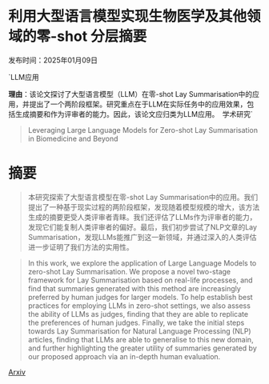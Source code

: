 # 利用大型语言模型实现生物医学及其他领域的零-shot 分层摘要

发布时间：2025年01月09日

`LLM应用

**理由**：该论文探讨了大型语言模型（LLM）在零-shot Lay Summarisation中的应用，并提出了一个两阶段框架。研究重点在于LLM在实际任务中的应用效果，包括生成摘要和作为评审者的能力。因此，该论文应归类为LLM应用。` `学术研究`

> Leveraging Large Language Models for Zero-shot Lay Summarisation in Biomedicine and Beyond

# 摘要

> 本研究探索了大型语言模型在零-shot Lay Summarisation中的应用。我们提出了一种基于现实过程的两阶段框架，发现随着模型规模的增大，该方法生成的摘要更受人类评审者青睐。我们还评估了LLMs作为评审者的能力，发现它们能复制人类评审者的偏好。最后，我们初步尝试了NLP文章的Lay Summarisation，发现LLMs能推广到这一新领域，并通过深入的人类评估进一步证明了我们方法的实用性。

> In this work, we explore the application of Large Language Models to zero-shot Lay Summarisation. We propose a novel two-stage framework for Lay Summarisation based on real-life processes, and find that summaries generated with this method are increasingly preferred by human judges for larger models. To help establish best practices for employing LLMs in zero-shot settings, we also assess the ability of LLMs as judges, finding that they are able to replicate the preferences of human judges. Finally, we take the initial steps towards Lay Summarisation for Natural Language Processing (NLP) articles, finding that LLMs are able to generalise to this new domain, and further highlighting the greater utility of summaries generated by our proposed approach via an in-depth human evaluation.

[Arxiv](https://arxiv.org/abs/2501.05224)